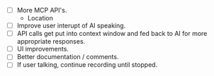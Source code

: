 - [ ] More MCP API's.
  - Location
- [ ] Improve user interupt of AI speaking.
- [ ] API calls get put into context window and fed back to AI for more appropriate responses.
- [ ] UI improvements.
- [ ] Better documentation / comments.
- [ ] If user talking, continue recording until stopped.